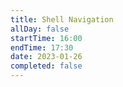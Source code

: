 ```yaml
---
title: Shell Navigation
allDay: false
startTime: 16:00
endTime: 17:30
date: 2023-01-26
completed: false
---
```

